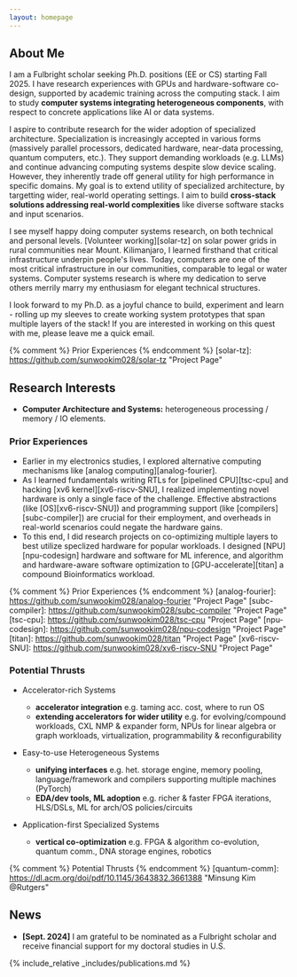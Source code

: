 ```yaml
---
layout: homepage
---
```


## About Me

I am a Fulbright scholar seeking Ph.D. positions (EE or CS) starting Fall 2025. I have research experiences with GPUs and hardware-software co-design, supported by academic training across the computing stack. I aim to study **computer systems integrating heterogeneous components**, with respect to concrete applications like AI or data systems. 

I aspire to contribute research for the wider adoption of specialized architecture. Specialization is increasingly accepted in various forms (massively parallel processors, dedicated hardware, near-data processing, quantum computers, etc.). They support demanding workloads (e.g. LLMs) and continue advancing computing systems despite slow device scaling. However, they inherently trade off general utility for high performance in specific domains. My goal is to extend utility of specialized architecture, by targetting wider, real-world operating settings. I aim to build **cross-stack solutions addressing real-world complexities** like diverse software stacks and input scenarios.

I see myself happy doing computer systems research, on both technical and personal levels. [Volunteer working][solar-tz] on solar power grids in rural communities near Mount. Kilimanjaro, I learned firsthand that critical infrastructure underpin people's lives. Today, computers are one of the most critical infrastructure in our communities, comparable to legal or water systems. Computer systems research is where my dedication to serve others merrily marry my enthusiasm for elegant technical structures.

I look forward to my Ph.D. as a joyful chance to build, experiment and learn - rolling up my sleeves to create working system prototypes that span multiple layers of the stack! If you are interested in working on this quest with me, please leave me a quick email. 

{% comment %} Prior Experiences {% endcomment %}
[solar-tz]: https://github.com/sunwookim028/solar-tz "Project Page"

## Research Interests

- **Computer Architecture and Systems:** heterogeneous processing / memory / IO elements.

### Prior Experiences

- Earlier in my electronics studies, I explored alternative computing mechanisms like [analog computing][analog-fourier].
- As I learned fundamentals writing RTLs for [pipelined CPU][tsc-cpu] and hacking [xv6 kernel][xv6-riscv-SNU], I realized implementing novel hardware is only a single face of the challenge. Effective abstractions (like [OS][xv6-riscv-SNU]) and programming support (like [compilers][subc-compiler]) are crucial for their employment, and overheads in real-world scenarios could negate the hardware gains.
- To this end, I did research projects on co-optimizing multiple layers to best utilize speclized hardware for popular workloads. I designed [NPU][npu-codesign] hardware and software for ML inference, and algorithm and hardware-aware software optimization to [GPU-accelerate][titan] a compound Bioinformatics workload.

{% comment %} Prior Experiences {% endcomment %}
[analog-fourier]: https://github.com/sunwookim028/analog-fourier "Project Page"
[subc-compiler]: https://github.com/sunwookim028/subc-compiler "Project Page"
[tsc-cpu]: https://github.com/sunwookim028/tsc-cpu "Project Page"
[npu-codesign]: https://github.com/sunwookim028/npu-codesign "Project Page"
[titan]: https://github.com/sunwookim028/titan "Project Page"
[xv6-riscv-SNU]: https://github.com/sunwookim028/xv6-riscv-SNU "Project Page"

### Potential Thrusts
- Accelerator-rich Systems
    - **accelerator integration** e.g. taming acc. cost, where to run OS
    - **extending accelerators for wider utility** e.g. for evolving/compound workloads, CXL NMP & expander form, NPUs for linear algebra or graph workloads, virtualization, programmability & reconfigurability

- Easy-to-use Heterogeneous Systems
    - **unifying interfaces** e.g. het. storage engine, memory pooling, language/framework and compilers supporting multiple machines (PyTorch)
    - **EDA/dev tools, ML adoption** e.g. richer & faster FPGA iterations, HLS/DSLs, ML for arch/OS policies/circuits

- Application-first Specialized Systems 
    - **vertical co-optimization** e.g. FPGA & algorithm co-evolution, quantum comm., DNA storage engines, robotics

{% comment %} Potential Thrusts {% endcomment %}
[quantum-comm]: https://dl.acm.org/doi/pdf/10.1145/3643832.3661388 "Minsung Kim @Rutgers"

## News

- **[Sept. 2024]** I am grateful to be nominated as a Fulbright scholar and receive financial support for my doctoral studies in U.S.

{% include_relative _includes/publications.md %}
